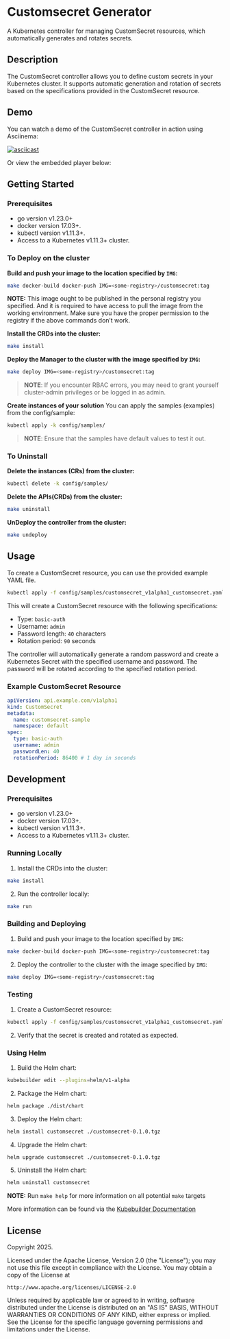 # Customsecret Generator

A Kubernetes controller for managing CustomSecret resources, which automatically generates and rotates secrets.

## Description

The CustomSecret controller allows you to define custom secrets in your Kubernetes cluster. It supports automatic generation and rotation of secrets based on the specifications provided in the CustomSecret resource.

## Demo

You can watch a demo of the CustomSecret controller in action using Asciinema:

[![asciicast](https://asciinema.org/a/706702.svg)](https://asciinema.org/a/706702?t=30)

Or view the embedded player below:

<script src="https://asciinema.org/a/706702.js" id="asciicast-706702" async="true"></script>

## Getting Started

### Prerequisites
- go version v1.23.0+
- docker version 17.03+.
- kubectl version v1.11.3+.
- Access to a Kubernetes v1.11.3+ cluster.

### To Deploy on the cluster
**Build and push your image to the location specified by `IMG`:**

```sh
make docker-build docker-push IMG=<some-registry>/customsecret:tag
```

**NOTE:** This image ought to be published in the personal registry you specified.
And it is required to have access to pull the image from the working environment.
Make sure you have the proper permission to the registry if the above commands don’t work.

**Install the CRDs into the cluster:**

```sh
make install
```

**Deploy the Manager to the cluster with the image specified by `IMG`:**

```sh
make deploy IMG=<some-registry>/customsecret:tag
```

> **NOTE**: If you encounter RBAC errors, you may need to grant yourself cluster-admin
privileges or be logged in as admin.

**Create instances of your solution**
You can apply the samples (examples) from the config/sample:

```sh
kubectl apply -k config/samples/
```

>**NOTE**: Ensure that the samples have default values to test it out.

### To Uninstall
**Delete the instances (CRs) from the cluster:**

```sh
kubectl delete -k config/samples/
```

**Delete the APIs(CRDs) from the cluster:**

```sh
make uninstall
```

**UnDeploy the controller from the cluster:**

```sh
make undeploy
```

## Usage

To create a CustomSecret resource, you can use the provided example YAML file.

```sh
kubectl apply -f config/samples/customsecret_v1alpha1_customsecret.yaml
```

This will create a CustomSecret resource with the following specifications:
- Type: `basic-auth`
- Username: `admin`
- Password length: `40` characters
- Rotation period: `90` seconds

The controller will automatically generate a random password and create a Kubernetes Secret with the specified username and password. The password will be rotated according to the specified rotation period.

### Example CustomSecret Resource

```yaml
apiVersion: api.example.com/v1alpha1
kind: CustomSecret
metadata:
  name: customsecret-sample
  namespace: default
spec:
  type: basic-auth
  username: admin
  passwordLen: 40
  rotationPeriod: 86400 # 1 day in seconds
```

## Development

### Prerequisites

- go version v1.23.0+
- docker version 17.03+.
- kubectl version v1.11.3+.
- Access to a Kubernetes v1.11.3+ cluster.

### Running Locally

1. Install the CRDs into the cluster:

```sh
make install
```

2. Run the controller locally:

```sh
make run
```

### Building and Deploying

1. Build and push your image to the location specified by `IMG`:

```sh
make docker-build docker-push IMG=<some-registry>/customsecret:tag
```

2. Deploy the controller to the cluster with the image specified by `IMG`:

```sh
make deploy IMG=<some-registry>/customsecret:tag
```

### Testing

1. Create a CustomSecret resource:

```sh
kubectl apply -f config/samples/customsecret_v1alpha1_customsecret.yaml
```

2. Verify that the secret is created and rotated as expected.

### Using Helm

1. Build the Helm chart:

```sh
kubebuilder edit --plugins=helm/v1-alpha
```

2. Package the Helm chart:

```sh
helm package ./dist/chart
```

3. Deploy the Helm chart:

```sh
helm install customsecret ./customsecret-0.1.0.tgz
```

4. Upgrade the Helm chart:

```sh
helm upgrade customsecret ./customsecret-0.1.0.tgz
```

5. Uninstall the Helm chart:

```sh
helm uninstall customsecret
```

**NOTE:** Run `make help` for more information on all potential `make` targets

More information can be found via the [Kubebuilder Documentation](https://book.kubebuilder.io/introduction.html)

## License

Copyright 2025.

Licensed under the Apache License, Version 2.0 (the "License");
you may not use this file except in compliance with the License.
You may obtain a copy of the License at

    http://www.apache.org/licenses/LICENSE-2.0

Unless required by applicable law or agreed to in writing, software
distributed under the License is distributed on an "AS IS" BASIS,
WITHOUT WARRANTIES OR CONDITIONS OF ANY KIND, either express or implied.
See the License for the specific language governing permissions and
limitations under the License.

